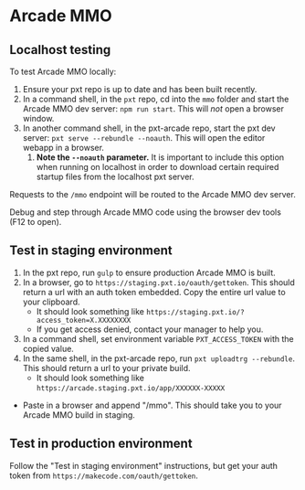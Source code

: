 # Arcade MMO

## Localhost testing

To test Arcade MMO locally:

1. Ensure your pxt repo is up to date and has been built recently.
2. In a command shell, in the `pxt` repo, cd into the `mmo` folder and start the Arcade MMO dev server: `npm run start`. This will *not* open a browser window.
3. In another command shell, in the pxt-arcade repo, start the pxt dev server: `pxt serve --rebundle --noauth`. This will open the editor webapp in a browser.
   1. **Note the `--noauth` parameter.** It is important to include this option when running on localhost in order to download certain required startup files from the localhost pxt server.

Requests to the `/mmo` endpoint will be routed to the Arcade MMO dev server.

Debug and step through Arcade MMO code using the browser dev tools (F12 to open).


## Test in staging environment

1. In the pxt repo, run `gulp` to ensure production Arcade MMO is built.
2. In a browser, go to `https://staging.pxt.io/oauth/gettoken`. This should return a url with an auth token embedded. Copy the entire url value to your clipboard.
   - It should look something like `https://staging.pxt.io/?access_token=X.XXXXXXXX`
   - If you get access denied, contact your manager to help you.
3. In a command shell, set environment variable `PXT_ACCESS_TOKEN` with the copied value.
4. In the same shell, in the pxt-arcade repo, run `pxt uploadtrg --rebundle`. This should return a url to your private build.
   - It should look something like `https://arcade.staging.pxt.io/app/XXXXXX-XXXXX`
 - Paste in a browser and append "/mmo". This should take you to your Arcade MMO build in staging.

## Test in production environment

Follow the "Test in staging environment" instructions, but get your auth token from `https://makecode.com/oauth/gettoken`.